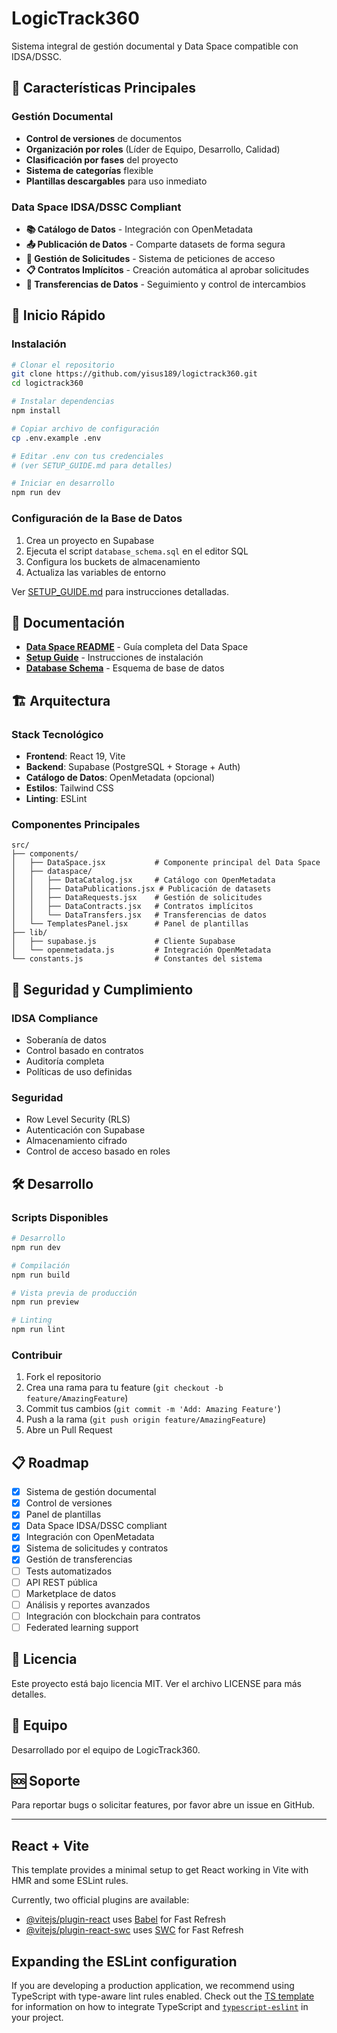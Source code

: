 # LogicTrack360

Sistema integral de gestión documental y Data Space compatible con IDSA/DSSC.

## 🌟 Características Principales

### Gestión Documental
- **Control de versiones** de documentos
- **Organización por roles** (Líder de Equipo, Desarrollo, Calidad)
- **Clasificación por fases** del proyecto
- **Sistema de categorías** flexible
- **Plantillas descargables** para uso inmediato

### Data Space IDSA/DSSC Compliant
- **📚 Catálogo de Datos** - Integración con OpenMetadata
- **📤 Publicación de Datos** - Comparte datasets de forma segura
- **📨 Gestión de Solicitudes** - Sistema de peticiones de acceso
- **📋 Contratos Implícitos** - Creación automática al aprobar solicitudes
- **🔄 Transferencias de Datos** - Seguimiento y control de intercambios

## 🚀 Inicio Rápido

### Instalación

```bash
# Clonar el repositorio
git clone https://github.com/yisus189/logictrack360.git
cd logictrack360

# Instalar dependencias
npm install

# Copiar archivo de configuración
cp .env.example .env

# Editar .env con tus credenciales
# (ver SETUP_GUIDE.md para detalles)

# Iniciar en desarrollo
npm run dev
```

### Configuración de la Base de Datos

1. Crea un proyecto en Supabase
2. Ejecuta el script `database_schema.sql` en el editor SQL
3. Configura los buckets de almacenamiento
4. Actualiza las variables de entorno

Ver [SETUP_GUIDE.md](SETUP_GUIDE.md) para instrucciones detalladas.

## 📖 Documentación

- **[Data Space README](DATA_SPACE_README.md)** - Guía completa del Data Space
- **[Setup Guide](SETUP_GUIDE.md)** - Instrucciones de instalación
- **[Database Schema](database_schema.sql)** - Esquema de base de datos

## 🏗️ Arquitectura

### Stack Tecnológico

- **Frontend**: React 19, Vite
- **Backend**: Supabase (PostgreSQL + Storage + Auth)
- **Catálogo de Datos**: OpenMetadata (opcional)
- **Estilos**: Tailwind CSS
- **Linting**: ESLint

### Componentes Principales

```
src/
├── components/
│   ├── DataSpace.jsx           # Componente principal del Data Space
│   ├── dataspace/
│   │   ├── DataCatalog.jsx     # Catálogo con OpenMetadata
│   │   ├── DataPublications.jsx # Publicación de datasets
│   │   ├── DataRequests.jsx    # Gestión de solicitudes
│   │   ├── DataContracts.jsx   # Contratos implícitos
│   │   └── DataTransfers.jsx   # Transferencias de datos
│   └── TemplatesPanel.jsx      # Panel de plantillas
├── lib/
│   ├── supabase.js             # Cliente Supabase
│   └── openmetadata.js         # Integración OpenMetadata
└── constants.js                # Constantes del sistema
```

## 🔐 Seguridad y Cumplimiento

### IDSA Compliance
- Soberanía de datos
- Control basado en contratos
- Auditoría completa
- Políticas de uso definidas

### Seguridad
- Row Level Security (RLS)
- Autenticación con Supabase
- Almacenamiento cifrado
- Control de acceso basado en roles

## 🛠️ Desarrollo

### Scripts Disponibles

```bash
# Desarrollo
npm run dev

# Compilación
npm run build

# Vista previa de producción
npm run preview

# Linting
npm run lint
```

### Contribuir

1. Fork el repositorio
2. Crea una rama para tu feature (`git checkout -b feature/AmazingFeature`)
3. Commit tus cambios (`git commit -m 'Add: Amazing Feature'`)
4. Push a la rama (`git push origin feature/AmazingFeature`)
5. Abre un Pull Request

## 📋 Roadmap

- [x] Sistema de gestión documental
- [x] Control de versiones
- [x] Panel de plantillas
- [x] Data Space IDSA/DSSC compliant
- [x] Integración con OpenMetadata
- [x] Sistema de solicitudes y contratos
- [x] Gestión de transferencias
- [ ] Tests automatizados
- [ ] API REST pública
- [ ] Marketplace de datos
- [ ] Análisis y reportes avanzados
- [ ] Integración con blockchain para contratos
- [ ] Federated learning support

## 📄 Licencia

Este proyecto está bajo licencia MIT. Ver el archivo LICENSE para más detalles.

## 👥 Equipo

Desarrollado por el equipo de LogicTrack360.

## 🆘 Soporte

Para reportar bugs o solicitar features, por favor abre un issue en GitHub.

---

## React + Vite

This template provides a minimal setup to get React working in Vite with HMR and some ESLint rules.

Currently, two official plugins are available:

- [@vitejs/plugin-react](https://github.com/vitejs/vite-plugin-react/blob/main/packages/plugin-react) uses [Babel](https://babeljs.io/) for Fast Refresh
- [@vitejs/plugin-react-swc](https://github.com/vitejs/vite-plugin-react/blob/main/packages/plugin-react-swc) uses [SWC](https://swc.rs/) for Fast Refresh

## Expanding the ESLint configuration

If you are developing a production application, we recommend using TypeScript with type-aware lint rules enabled. Check out the [TS template](https://github.com/vitejs/vite/tree/main/packages/create-vite/template-react-ts) for information on how to integrate TypeScript and [`typescript-eslint`](https://typescript-eslint.io) in your project.
